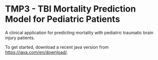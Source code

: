 # TMP3 - TBI Mortality Prediction Model for Pediatric Patients
A clinical application for predicting mortality with pediatric traumatic brain injury patients.

To get started, download a recent java version from https://java.com/en/download/.
